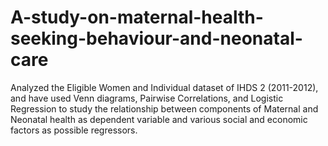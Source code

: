 # A-study-on-maternal-health-seeking-behaviour-and-neonatal-care
Analyzed the Eligible Women and Individual dataset of IHDS 2 (2011-2012), and have used Venn diagrams, Pairwise Correlations, and Logistic Regression to study the relationship between components of Maternal and Neonatal health as dependent variable and various social and economic factors as possible regressors.
